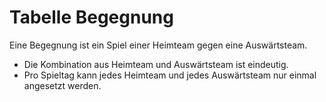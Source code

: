 # Tabelle Begegnung
Eine Begegnung ist ein Spiel einer Heimteam gegen eine Auswärtsteam.

* Die Kombination aus Heimteam und Auswärtsteam ist eindeutig.
* Pro Spieltag kann jedes Heimteam und jedes Auswärtsteam nur einmal angesetzt werden.


